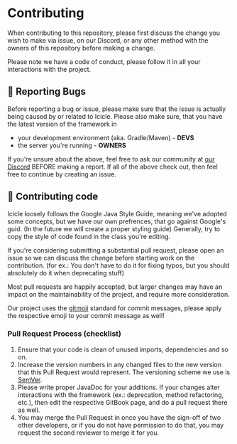 # Contributing

When contributing to this repository, please first discuss the change you wish to make via issue, on our Discord, or any
other method with the owners of this repository before making a change.

Please note we have a code of conduct, please follow it in all your interactions with the project.

## 🐛 Reporting Bugs

Before reporting a bug or issue, please make sure that the issue is actually being caused by or related to Icicle.
Please also make sure, that you have the latest version of the framework in

- your development environment (aka. Gradle/Maven) - **DEVS**
- the server you're running - **OWNERS**

If you're unsure about the above, feel free to ask our community at [our Discord](https://discord.iceyleagons.net/)
BEFORE making a report. If all of the above check out, then feel free to continue by creating an issue.

## 📝 Contributing code

Icicle loosely follows the Google Java Style Guide, meaning we've adopted some concepts, but we have our own prefrences,
that go against Google's guid.
(In the future we will create a proper styling guide) Generally, try to copy the style of code found in the class you're
editing.

If you're considering submitting a substantial pull request, please open an issue so we can discuss the change before
starting work on the contribution.
(for ex.: You don't have to do it for fixing typos, but you should absolutely do it when deprecating stuff)

Most pull requests are happily accepted, but larger changes may have an impact on the maintainability of the project,
and require more consideration.

Our project uses the [gitmoji](https://gitmoji.dev/) standard for commit messages, please apply the respective emoji to your commit message as well!

### Pull Request Process (checklist)

1. Ensure that your code is clean of unused imports, dependencies and so on.
2. Increase the version numbers in any changed files to the new version that this Pull Request would represent. The
   versioning scheme we use is [SemVer](http://semver.org/).
3. Please write proper JavaDoc for your additions. If your changes alter interactions with the framework (ex.:
   deprecation, method refactoring, etc.), then edit the respective GitBook page, and do a pull request there as well.
4. You may merge the Pull Request in once you have the sign-off of two other developers, or if you do not have
   permission to do that, you may request the second reviewer to merge it for you.
